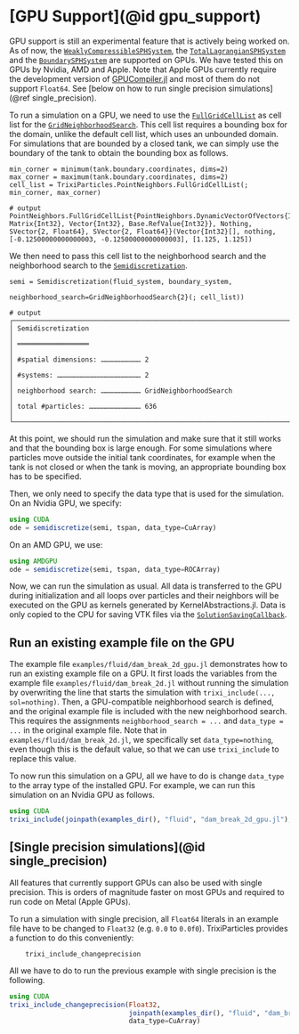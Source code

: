 # [GPU Support](@id gpu_support)

GPU support is still an experimental feature that is actively being worked on.
As of now, the [`WeaklyCompressibleSPHSystem`](@ref), the [`TotalLagrangianSPHSystem`](@ref)
and the [`BoundarySPHSystem`](@ref) are supported on GPUs.
We have tested this on GPUs by Nvidia, AMD and Apple.
Note that Apple GPUs currently require the development version of
[GPUCompiler.jl](https://github.com/JuliaGPU/GPUCompiler.jl) and most of them
do not support `Float64`.
See [below on how to run single precision simulations](@ref single_precision).

To run a simulation on a GPU, we need to use the [`FullGridCellList`](@ref)
as cell list for the [`GridNeighborhoodSearch`](@ref).
This cell list requires a bounding box for the domain, unlike the default cell list, which
uses an unbounded domain.
For simulations that are bounded by a closed tank, we can simply use the boundary
of the tank to obtain the bounding box as follows.
```jldoctest gpu; output=false, setup=:(using TrixiParticles; trixi_include(@__MODULE__, joinpath(examples_dir(), "fluid", "hydrostatic_water_column_2d.jl"), sol=nothing))
min_corner = minimum(tank.boundary.coordinates, dims=2)
max_corner = maximum(tank.boundary.coordinates, dims=2)
cell_list = TrixiParticles.PointNeighbors.FullGridCellList(; min_corner, max_corner)

# output
PointNeighbors.FullGridCellList{PointNeighbors.DynamicVectorOfVectors{Int32, Matrix{Int32}, Vector{Int32}, Base.RefValue{Int32}}, Nothing, SVector{2, Float64}, SVector{2, Float64}}(Vector{Int32}[], nothing, [-0.12500000000000003, -0.12500000000000003], [1.125, 1.125])
```

We then need to pass this cell list to the neighborhood search and the neighborhood search
to the [`Semidiscretization`](@ref).
```jldoctest gpu; output=false
semi = Semidiscretization(fluid_system, boundary_system,
                          neighborhood_search=GridNeighborhoodSearch{2}(; cell_list))

# output
┌──────────────────────────────────────────────────────────────────────────────────────────────────┐
│ Semidiscretization                                                                               │
│ ══════════════════                                                                               │
│ #spatial dimensions: ………………………… 2                                                                │
│ #systems: ……………………………………………………… 2                                                                │
│ neighborhood search: ………………………… GridNeighborhoodSearch                                           │
│ total #particles: ………………………………… 636                                                              │
└──────────────────────────────────────────────────────────────────────────────────────────────────┘
```

At this point, we should run the simulation and make sure that it still works and that
the bounding box is large enough.
For some simulations where particles move outside the initial tank coordinates,
for example when the tank is not closed or when the tank is moving, an appropriate
bounding box has to be specified.

Then, we only need to specify the data type that is used for the simulation.
On an Nvidia GPU, we specify:
```julia
using CUDA
ode = semidiscretize(semi, tspan, data_type=CuArray)
```
On an AMD GPU, we use:
```julia
using AMDGPU
ode = semidiscretize(semi, tspan, data_type=ROCArray)
```
Now, we can run the simulation as usual.
All data is transferred to the GPU during initialization and all loops over particles
and their neighbors will be executed on the GPU as kernels generated by KernelAbstractions.jl.
Data is only copied to the CPU for saving VTK files via the [`SolutionSavingCallback`](@ref).

## Run an existing example file on the GPU

The example file `examples/fluid/dam_break_2d_gpu.jl` demonstrates how to run an existing
example file on a GPU.
It first loads the variables from the example file `examples/fluid/dam_break_2d.jl`
without running the simulation by overwriting the line that starts the simulation
with `trixi_include(..., sol=nothing)`.
Then, a GPU-compatible neighborhood search is defined, and the original example file
is included with the new neighborhood search.
This requires the assignments `neighborhood_search = ...` and `data_type = ...` in the
original example file.
Note that in `examples/fluid/dam_break_2d.jl`, we specifically set `data_type=nothing`, even though
this is the default value, so that we can use `trixi_include` to replace this value.

To now run this simulation on a GPU, all we have to do is change `data_type` to the
array type of the installed GPU.
For example, we can run this simulation on an Nvidia GPU as follows.
```julia
using CUDA
trixi_include(joinpath(examples_dir(), "fluid", "dam_break_2d_gpu.jl"), data_type=CuArray)
```

## [Single precision simulations](@id single_precision)

All features that currently support GPUs can also be used with single precision.
This is orders of magnitude faster on most GPUs and required to run code
on Metal (Apple GPUs).

To run a simulation with single precision, all `Float64` literals in an example file
have to be changed to `Float32` (e.g. `0.0` to `0.0f0`).
TrixiParticles provides a function to do this conveniently:
```@docs
    trixi_include_changeprecision
```

All we have to do to run the previous example with single precision is the following.
```julia
using CUDA
trixi_include_changeprecision(Float32,
                              joinpath(examples_dir(), "fluid", "dam_break_2d_gpu.jl"),
                              data_type=CuArray)
```
